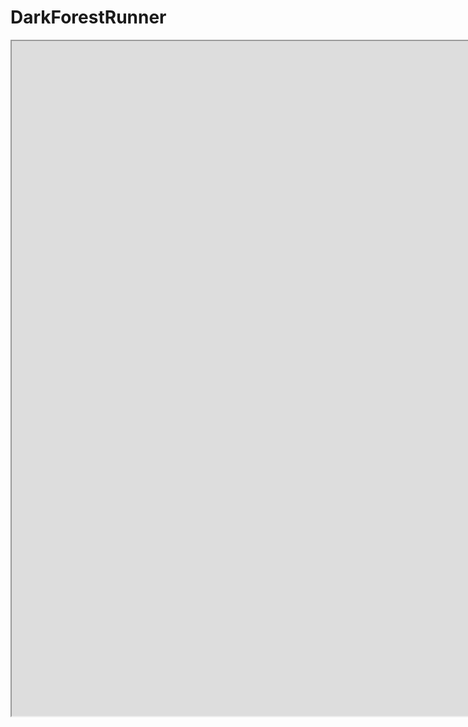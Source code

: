 # DarkForestRunner

<iframe src="https://i.simmer.io/@bartu/night-hunt" style="width:1920px;height:1080px"></iframe>
